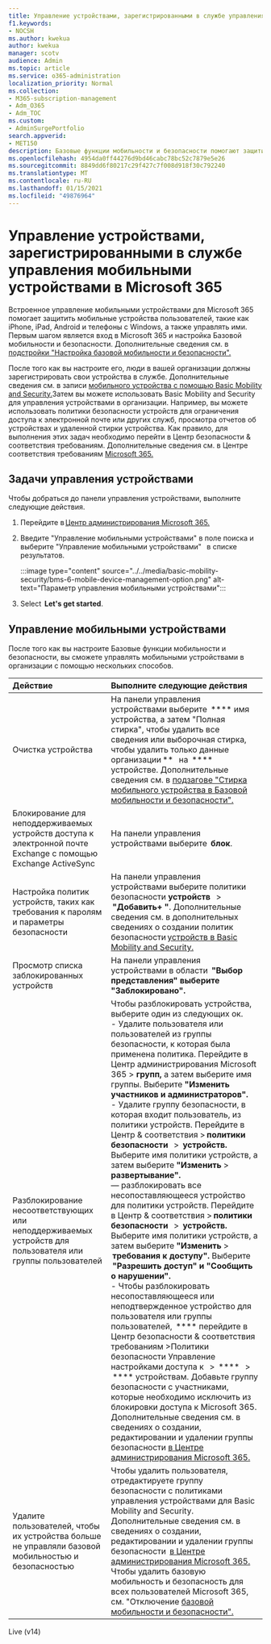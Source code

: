 ```yaml
---
title: Управление устройствами, зарегистрированными в службе управления мобильными устройствами в Microsoft 365
f1.keywords:
- NOCSH
ms.author: kwekua
author: kwekua
manager: scotv
audience: Admin
ms.topic: article
ms.service: o365-administration
localization_priority: Normal
ms.collection:
- M365-subscription-management
- Adm_O365
- Adm_TOC
ms.custom:
- AdminSurgePortfolio
search.appverid:
- MET150
description: Базовые функции мобильности и безопасности помогают защитить мобильные устройства и управлять ими.
ms.openlocfilehash: 4954da0ff44276d9bd46cabc78bc52c7879e5e26
ms.sourcegitcommit: 8849dd6f80217c29f427c7f008d918f30c792240
ms.translationtype: MT
ms.contentlocale: ru-RU
ms.lasthandoff: 01/15/2021
ms.locfileid: "49876964"
---
```

# <a name="manage-devices-enrolled-in-mobile-device-management-in-microsoft-365"></a>Управление устройствами, зарегистрированными в службе управления мобильными устройствами в Microsoft 365

Встроенное управление мобильными устройствами для Microsoft 365 помогает защитить мобильные устройства пользователей, такие как iPhone, iPad, Android и телефоны с Windows, а также управлять ими. Первым шагом является вход в Microsoft 365 и настройка Базовой мобильности и безопасности. Дополнительные сведения см. в [подстройки "Настройка базовой мобильности и безопасности".](set-up.md)

После того как вы настроите его, люди в вашей организации должны зарегистрировать свои устройства в службе. Дополнительные сведения см. в записи [мобильного устройства с помощью Basic Mobility and Security.](enroll-your-mobile-device.md)Затем вы можете использовать Basic Mobility and Security для управления устройствами в организации. Например, вы можете использовать политики безопасности устройств для ограничения доступа к электронной почте или других служб, просмотра отчетов об устройствах и удаленной стирки устройства. Как правило, для выполнения этих задач необходимо перейти в Центр безопасности & соответствия требованиям. Дополнительные сведения см. в Центре соответствия требованиям [Microsoft 365.](https://support.microsoft.com/office/7e696a40-b86b-4a20-afcc-559218b7b1b8)

## <a name="device-management-tasks"></a>Задачи управления устройствами

Чтобы добраться до панели управления устройствами, выполните следующие действия.

1. Перейдите в [Центр администрирования Microsoft 365.](https://support.microsoft.com/office/758befc4-0888-4009-9f14-0d147402fd23)

2. Введите "Управление мобильными устройствами" в поле поиска и выберите "Управление мобильными устройствами"    в списке результатов.

    :::image type="content" source="../../media/basic-mobility-security/bms-6-mobile-device-management-option.png" alt-text="Параметр управления мобильными устройствами":::

3. Select  **Let's get started**.

## <a name="manage-mobile-devices"></a>Управление мобильными устройствами

После того как вы настроите Базовые функции мобильности и безопасности, вы сможете управлять мобильными устройствами в организации с помощью нескольких способов.

|**Действие**|**Выполните следующие действия**|
|:----------------|:------------------------------------------------------------------------------|
|Очистка устройства |На панели управления устройствами выберите  **** имя устройства, а затем "Полная стирка", чтобы удалить все сведения или выборочная стирка, чтобы удалить только данные организации **   на  ****   устройстве. Дополнительные сведения см. в [подзагове "Стирка мобильного устройства в Базовой мобильности и безопасности".](wipe-mobile-device.md)|
|Блокирование для неподдерживаемых устройств доступа к электронной почте Exchange с помощью Exchange ActiveSync |На панели управления устройствами выберите  **блок**. |
|Настройка политик устройств, таких как требования к паролям и параметры безопасности |На панели управления устройствами выберите политики безопасности **устройств**   >  **"Добавить+ "**. Дополнительные сведения см. в дополнительных сведениях о создании политик безопасности [устройств в Basic Mobility and Security.](create-device-security-policies.md)|
|Просмотр списка заблокированных устройств  |На панели управления устройствами в области  **"Выбор представления" выберите**     **"Заблокировано".** |
|Разблокирование несоответствующих или неподдерживаемых устройств для пользователя или группы пользователей  |Чтобы разблокировать устройства, выберите один из следующих ок.<br/>- Удалите пользователя или пользователей из группы безопасности, к которая была применена политика. Перейдите в Центр администрирования Microsoft 365 > **групп,** а затем выберите имя группы. Выберите **"Изменить участников и администраторов".**<br/>- Удалите группу безопасности, в которая входит пользователь, из политики устройств. Перейдите в Центр & соответствия > **политики безопасности**   >  **устройств.** Выберите имя политики устройств, а затем выберите **"Изменить**  >  **развертывание".**<br/>— разблокировать все несопоставляющееся устройство для политики устройств. Перейдите в Центр & соответствия > **политики безопасности**   >  **устройств.** Выберите имя политики устройств, а затем выберите **"Изменить**  >  **требования к доступу".** Выберите  **"Разрешить доступ" и "Сообщить о нарушении".**<br/>- Чтобы разблокировать несопоставляющееся или неподтвержденное устройство для пользователя или группы пользователей,  **** перейдите в Центр безопасности & соответствия требованиям >Политики безопасности Управление настройками доступа к   >  ****   >  **** устройствам. Добавьте группу безопасности с участниками, которые необходимо исключить из блокировки доступа к Microsoft 365. Дополнительные сведения см. в сведениях о создании, редактировании и удалении группы безопасности [в Центре администрирования Microsoft 365.](https://support.microsoft.com/office/55c96b32-e086-4c9e-948b-a018b44510cb)|
|Удалите пользователей, чтобы их устройства больше не управляли базовой мобильностью и безопасностью |Чтобы удалить пользователя, отредактируете группу безопасности с политиками управления устройствами для Basic Mobility and Security. Дополнительные сведения см. в сведениях о создании, редактировании и удалении группы безопасности  [в Центре администрирования Microsoft 365.](https://support.microsoft.com/office/55c96b32-e086-4c9e-948b-a018b44510cb)<br/>Чтобы удалить базовую мобильность и безопасность для всех пользователей Microsoft 365, см. "Отключение [базовой мобильности и безопасности".](turn-off.md)|

Live (v14)